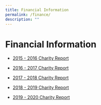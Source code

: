 ```yaml
---
title: Financial Information
permalink: /finance/
description: ""
---
```

Financial Information
=====================

* [2015 - 2016 Charity Report](/files/2015%202016%20CHARITY%20REPORT%20-%20Anglo-Chinese%20School%20(Junior).pdf)

* [2016 - 2017 Charity Report](/files/Financial%20Information%20for%20FY17_ACSJ_V.pdf)

* [2017 - 2018 Charity Report](/files/2018%20Charity%20Report%20Anglo-Chinese%20School%20(Junior).pdf)

* [2018 - 2019 Charity Report](/files/ACSJ_Summary%20of%20Donations%20related%20Funds%20Financial%20Information%20for%20FY2019.pdf)

* [2019 - 2020 Charity Report](/files/ACSJ%20Summary%20of%20Donations%20related%20Funds%20Financial%20Information%20Table%20for%20FY2020.pdf)